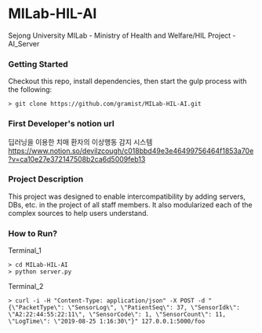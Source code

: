 # MILab-HIL-AI
Sejong University MILab -  Ministry of Health and Welfare/HIL Project - AI_Server

### Getting Started
Checkout this repo, install dependencies, then start the gulp process with the following:
```
> git clone https://github.com/gramist/MILab-HIL-AI.git
```

### First Developer's notion url
딥러닝을 이용한 치매 환자의 이상행동 감지 시스템
<https://www.notion.so/devilzcough/c018bbd49e3e46499756464f1853a70e?v=ca10e27e372147508b2ca6d5009feb13>

### Project Description
This project was designed to enable intercompatibility by adding servers, DBs, etc. in the project of all staff members.
It also modularized each of the complex sources to help users understand.


### How to Run?
Terminal_1
```
> cd MILab-HIL-AI
> python server.py
```

Terminal_2
```
> curl -i -H "Content-Type: application/json" -X POST -d "{\"PacketType\": \"SensorLog\", \"PatientSeq\": 37, \"SensorIdk\": \"A2:22:44:55:22:11\", \"SensorCode\": 1, \"SensorCount\": 11, \"LogTime\": \"2019-08-25 1:16:30\"}" 127.0.0.1:5000/foo
```
